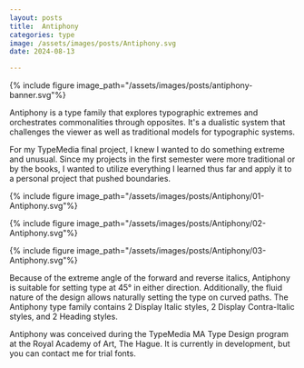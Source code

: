```yaml
---
layout: posts
title:  Antiphony
categories: type
image: /assets/images/posts/Antiphony.svg
date: 2024-08-13

---
```


{% include figure image_path="/assets/images/posts/antiphony-banner.svg"%}

Antiphony is a type family that explores typographic extremes and orchestrates commonalities through opposites. It's a dualistic system that challenges the viewer as well as traditional models for typographic systems. 

For my TypeMedia final project, I knew I wanted to do something extreme and unusual. Since my projects in the first semester were more traditional or by the books, I wanted to utilize everything I learned thus far and apply it to a personal project that pushed boundaries.

{% include figure image_path="/assets/images/posts/Antiphony/01-Antiphony.svg"%}

{% include figure image_path="/assets/images/posts/Antiphony/02-Antiphony.svg"%}

{% include figure image_path="/assets/images/posts/Antiphony/03-Antiphony.svg"%}

Because of the extreme angle of the forward and reverse italics, Antiphony is suitable for setting type at 45° in either direction. Additionally, the fluid nature of the design allows naturally setting the type on curved paths. The Antiphony type family contains 2 Display Italic styles, 2 Display Contra-Italic styles, and 2 Heading styles.

Antiphony was conceived during the TypeMedia MA Type Design program at the Royal Academy of Art, The Hague. It is currently in development, but you can contact me for trial fonts.



